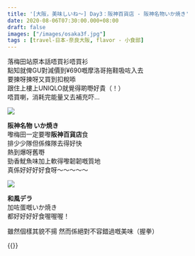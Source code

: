 ```yaml
---
title: '[大阪，美味しいね～] Day3：阪神百貨店 - 阪神名物いか焼き'
date: 2020-08-06T07:30:00.000+08:00
draft: false
images: ["/images/osaka3f.jpg"]
tags : [travel-日本-奈良大阪, flavor - 小食部]
---
```


落梅田站原本話唔買衫唔買衫  
點知就俾GU對減價到¥690嘅摩洛哥拖鞋吸咗入去  
要揀呀揀呀又買到扣稅㖭  
跟住上樓上UNIQLO就覺得啲嘢好貴（！）  
唔買喇，消耗完能量又去補充吓...  

![](/images/osaka3f.jpg)

**阪神名物 いか焼き**  
嚟梅田一定要嚟**阪神百貨店**食  
排少少隊但係條隊去得好快  
熱到爆呀舊嘢  
勁香魷魚味加上軟得嚟韌韌嘅質地  
真係好好好好食呀～～～～～ 

![](/images/osaka3f1.jpg)

**和風デラ**  
加咗蛋嘅いか焼き  
都好好好好食喔喔喔！  
  
  

雖然個樣其貌不揚
然而係絕對不容錯過嘅美味（握拳）  
  
{{<osaka>}}
